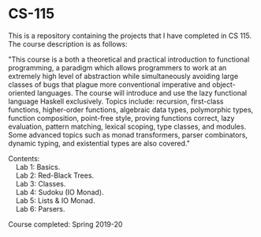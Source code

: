 # CS-115

This is a repository containing the projects that I have completed in CS 115. The course description is as follows:

"This course is a both a theoretical and practical introduction to functional programming, a paradigm which allows programmers to work at an extremely high level of abstraction while simultaneously avoiding large classes of bugs that plague more conventional imperative and object-oriented languages. The course will introduce and use the lazy functional language Haskell exclusively. Topics include: recursion, first-class functions, higher-order functions, algebraic data types, polymorphic types, function composition, point-free style, proving functions correct, lazy evaluation, pattern matching, lexical scoping, type classes, and modules. Some advanced topics such as monad transformers, parser combinators, dynamic typing, and existential types are also covered."

Contents:  
    Lab 1: Basics.    
    Lab 2: Red-Black Trees.     
    Lab 3: Classes.  
    Lab 4: Sudoku (IO Monad).     
    Lab 5: Lists & IO Monad.   
    Lab 6: Parsers. 

Course completed: Spring 2019-20
